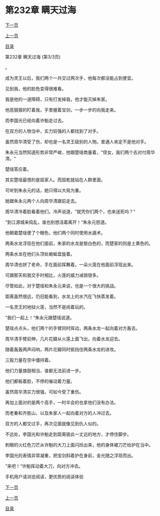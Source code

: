 <h1>第232章   瞒天过海</h1>
            <div><p><a href="./0696_%E7%AC%AC233%E7%AB%A0_%E4%B8%A4%E8%B4%A5%E4%BF%B1%E4%BC%A4.md">下一页</a></p><p><a href="./0694_%E7%AC%AC232%E7%AB%A0_%E7%9E%92%E5%A4%A9%E8%BF%87%E6%B5%B7.md">上一页</a></p><p><a href="../">目录</a></p></div>
            <div><p>第232章   瞒天过海 (第3/3页)</p><p>。</p><p>成为灵王以后，我们两个一共交过两次手，他每次都没能占到便宜。</p><p>见到我，他的脸色变得很难看。</p><p>我是他的一道障碍，只有打发掉我，他才能灭掉朱家。</p><p>他恶狠狠的盯着我，手里握着宝剑，一步一步的向我走来。</p><p>而李国光已经向着许魁走过去。</p><p>在双方的人物当中，实力较强的人都找到了对手。</p><p>虽然周华清受了伤，却也是一名灵王级别的人物。普通人肯定不是他对手。</p><p>朱永元当然知道形势非常严峻，他跟楚瑶商量着，“侄女，我们两个去对付周华清。“</p><p>楚瑶答应着。</p><p>其实楚瑶最恨的是屈家人。而屈乾就站在人群里面。</p><p>可听到朱永元的话，她只得以大局为重。</p><p>她跟朱永元两个人向周华清跟前走去。</p><p>周华清冷着脸看着他们，冷声说道，“就凭你们两个，也来送死吗？“</p><p>“到江源城来捣乱，谁也别想活着离开！“朱永元怒道。</p><p>他朝着楚瑶使了个眼色，他们两个同时使用水遁术。</p><p>两条水龙浮现在他们面前，朱家的水龙是银白色的，而楚家的则是土黄色的。</p><p>两条水龙在他们头顶处蜿蜒盘旋着。</p><p>周华清也拼了老命，手在面前挥舞着，一朵火莲在他面前浮现出来。</p><p>可跟那天和我交手时相比，火莲的威力减弱很多。</p><p>尽管如此，对于楚瑶和朱永元来说，也是一个很大的挑战。</p><p>距离虽然很远，仍旧能看到，水龙上的水汽在飞快蒸发着。</p><p>一名灵王的地狱火莲，当然不是闹着玩的。</p><p>“我们一起上！“朱永元跟楚瑶说道。</p><p>楚瑶点点头，他们两个的手臂同时挥动，两条水龙一起向着对方轰去。</p><p>周华清手臂前伸，几片花瓣从火莲上面飞出，向着水龙迎去。</p><p>随着轰轰两声闷响，两片花瓣同时抵挡住两条水龙的进攻。</p><p>三股力量在空中僵持着。</p><p>他们力量旗鼓相当，谁都无法前进一步。</p><p>他们都板着脸，不停的催动着力量。</p><p>虽然周华清实力很强，可如今受了重伤。</p><p>再加上面对的是两个高手，一时半会的也拿他们没有办法。</p><p>而老秦和齐胜山，以及朱家人一起向着对方的人冲过去。</p><p>双方的人都交过手，再次见面就像见到仇人似的。</p><p>不远处，李国光和许魁走到距离彼此一丈远的地方，才停住脚步。</p><p>刺眼的火红色刀芒从许魁的大刀上面闪烁出来，他的身体被刀芒给护在当中。</p><p>李国光的表情异常凝重，把宝剑斜着护在身前，金光随之浮现而出。</p><p>“来吧！“许魁挥动着大刀，向对方冲去。</p><p>手机用户请浏览阅读，更优质的阅读体验</p></div>
            <div><p><a href="./0696_%E7%AC%AC233%E7%AB%A0_%E4%B8%A4%E8%B4%A5%E4%BF%B1%E4%BC%A4.md">下一页</a></p><p><a href="./0694_%E7%AC%AC232%E7%AB%A0_%E7%9E%92%E5%A4%A9%E8%BF%87%E6%B5%B7.md">上一页</a></p><p><a href="../">目录</a></p></div>